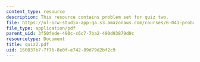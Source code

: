 ```yaml
---
content_type: resource
description: This resource contains problem set for quiz two.
file: https://ol-ocw-studio-app-qa.s3.amazonaws.com/courses/6-041-probabilistic-systems-analysis-and-applied-probability-spring-2006/160837b77f768e0fe74289d79d2bf2c9_quiz2.pdf
file_type: application/pdf
parent_uid: 3f50fede-490c-c6c7-7ba2-490d93879d0c
resourcetype: Document
title: quiz2.pdf
uid: 160837b7-7f76-8e0f-e742-89d79d2bf2c9
---
```

